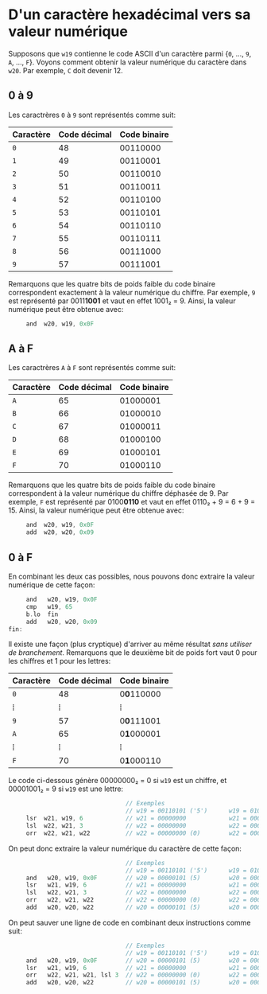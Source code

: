 # D'un caractère hexadécimal vers sa valeur numérique

Supposons que `w19` contienne le code ASCII d'un caractère parmi {`0`, ..., `9`, `A`, ..., `F`}.
Voyons comment obtenir la valeur numérique du caractère dans `w20`. Par exemple, `C` doit devenir 12. 

## 0 à 9

Les caractrères `0` à `9` sont représentés comme suit:

| Caractère | Code décimal | Code binaire |
|---|---|---|
|`0`|48|00110000|
|`1`|49|00110001|
|`2`|50|00110010|
|`3`|51|00110011|
|`4`|52|00110100|
|`5`|53|00110101|
|`6`|54|00110110|
|`7`|55|00110111|
|`8`|56|00111000|
|`9`|57|00111001|

Remarquons que les quatre bits de poids faible du code binaire correspondent exactement à la valeur numérique du chiffre.
Par exemple, `9` est représenté par 0011**1001** et vaut en effet 1001₂ = 9. Ainsi, la valeur numérique peut être obtenue avec:

```c
     and  w20, w19, 0x0F
```

## A à F

Les caractrères `A` à `F` sont représentés comme suit:

| Caractère | Code décimal | Code binaire |
|---|---|---|
|`A`|65|01000001|
|`B`|66|01000010|
|`C`|67|01000011|
|`D`|68|01000100|
|`E`|69|01000101|
|`F`|70|01000110|

Remarquons que les quatre bits de poids faible du code binaire correspondent à la valeur numérique du chiffre déphasée de 9.
Par exemple, `F` est représenté par 0100**0110** et vaut en effet 0110₂ + 9 = 6 + 9 = 15. Ainsi, la valeur numérique peut être obtenue avec:

```c
     and  w20, w19, 0x0F
     add  w20, w20, 0x09
```

## 0 à F

En combinant les deux cas possibles, nous pouvons donc extraire la valeur numérique de cette façon:

```c
     and   w20, w19, 0x0F
     cmp   w19, 65
     b.lo  fin
     add   w20, w20, 0x09
fin:
```

Il existe une façon (plus cryptique) d'arriver au même résultat _sans utiliser de branchement_. Remarquons
que le deuxième bit de poids fort vaut 0 pour les chiffres et 1 pour les lettres:

| Caractère | Code décimal | Code binaire |
|---|---|---|
|`0`|48|0**0**110000|
|⁞|⁞|⁞|
|`9`|57|0**0**111001|
|`A`|65|0**1**000001|
|⁞|⁞|⁞|
|`F`|70|0**1**000110|

Le code ci-dessous génère 00000000₂ = 0 si `w19` est un chiffre, et 00001001₂ = 9 si `w19` est une lettre:

```c
                                 // Exemples
                                 // w19 = 00110101 ('5')      w19 = 01000110 ('F')
     lsr  w21, w19, 6            // w21 = 00000000            w21 = 00000001
     lsl  w22, w21, 3            // w22 = 00000000            w22 = 00001000
     orr  w22, w21, w22          // w22 = 00000000 (0)        w22 = 00001001 (9)
```

On peut donc extraire la valeur numérique du caractère de cette façon:

```c
                                 // Exemples
                                 // w19 = 00110101 ('5')      w19 = 01000110 ('F')
     and   w20, w19, 0x0F        // w20 = 00000101 (5)        w20 = 00000110 (6)
     lsr   w21, w19, 6           // w21 = 00000000            w21 = 00000001
     lsl   w22, w21, 3           // w22 = 00000000            w22 = 00001000
     orr   w22, w21, w22         // w22 = 00000000 (0)        w22 = 00001001 (9)
     add   w20, w20, w22         // w20 = 00000101 (5)        w20 = 00001111 (15)
```

On peut sauver une ligne de code en combinant deux instructions comme suit:

```c
                                 // Exemples
                                 // w19 = 00110101 ('5')      w19 = 01000110 ('F')
     and   w20, w19, 0x0F        // w20 = 00000101 (5)        w20 = 00000110 (6)
     lsr   w21, w19, 6           // w21 = 00000000            w21 = 00000001
     orr   w22, w21, w21, lsl 3  // w22 = 00000000 (0)        w22 = 00001001 (9)
     add   w20, w20, w22         // w20 = 00000101 (5)        w20 = 00001111 (15)
```
